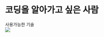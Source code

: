 # 코딩을 알아가고 싶은 사람

사용가능한 기술 <br>
<img src="https://img.shields.io/badge/html5-3776AB?style=for-the-badge&logo=html5thon&logoColor=white">

